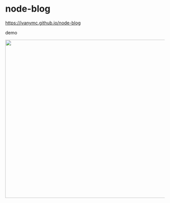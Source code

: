 # node-blog

https://ivanymc.github.io/node-blog

demo

<img src="https://user-images.githubusercontent.com/64588529/193879862-20a02a9c-8df4-4a11-902a-49eb15249eb0.gif" width="830" height="500" />

